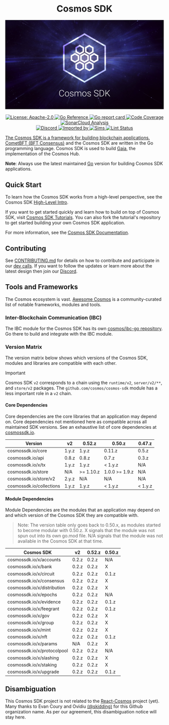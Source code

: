 <div align="center">
  <h1> Cosmos SDK </h1>
</div>

![banner](https://github.com/cosmos/cosmos-sdk-docs/blob/main/static/img/banner.jpg)

<div align="center">
  <a href="https://github.com/cosmos/cosmos-sdk/blob/main/LICENSE">
    <img alt="License: Apache-2.0" src="https://img.shields.io/github/license/cosmos/cosmos-sdk.svg" />
  </a>
  <a href="https://pkg.go.dev/github.com/cosmos/cosmos-sdk">
    <img src="https://pkg.go.dev/badge/github.com/cosmos/cosmos-sdk.svg" alt="Go Reference">
  </a>
  <a href="https://goreportcard.com/report/github.com/cosmos/cosmos-sdk">
    <img alt="Go report card" src="https://goreportcard.com/badge/github.com/cosmos/cosmos-sdk" />
  </a>
  <a href="https://sonarcloud.io/summary/overall?id=cosmos_cosmos-sdk">
    <img alt="Code Coverage" src="https://sonarcloud.io/api/project_badges/measure?project=cosmos_cosmos-sdk&metric=coverage" />
  </a>
  <a href="https://sonarcloud.io/summary/overall?id=cosmos_cosmos-sdk">
    <img alt="SonarCloud Analysis" src="https://sonarcloud.io/api/project_badges/measure?project=cosmos_cosmos-sdk&metric=alert_status">
  </a>
</div>
<div align="center">
  <a href="https://discord.gg/interchain">
    <img alt="Discord" src="https://img.shields.io/discord/669268347736686612.svg" />
  </a>
  <a href="https://sourcegraph.com/github.com/cosmos/cosmos-sdk?badge">
    <img alt="Imported by" src="https://sourcegraph.com/github.com/cosmos/cosmos-sdk/-/badge.svg" />
  </a>
  <a href="https://https://github.com/cosmos/cosmos-sdk/actions/workflows/sims.yml">
    <img alt="Sims" src="https://github.com/cosmos/cosmos-sdk/workflows/Sims/badge.svg" />
  <a href="https://github.com/cosmos/cosmos-sdk/actions/workflows/lint.yml">
    <img alt="Lint Status" src="https://github.com/cosmos/cosmos-sdk/workflows/Lint/badge.svg" />
</div>

The Cosmos SDK is a framework for building blockchain applications. [CometBFT (BFT Consensus)](https://github.com/cometbft/cometbft) and the Cosmos SDK are written in the Go programming language. Cosmos SDK is used to build [Gaia](https://github.com/cosmos/gaia), the implementation of the Cosmos Hub.

**Note**: Always use the latest maintained [Go](https://go.dev/dl) version for building Cosmos SDK applications.

## Quick Start

To learn how the Cosmos SDK works from a high-level perspective, see the Cosmos SDK [High-Level Intro](https://docs.cosmos.network/v0.50/learn/intro/overview).

If you want to get started quickly and learn how to build on top of Cosmos SDK, visit [Cosmos SDK Tutorials](https://tutorials.cosmos.network). You can also fork the tutorial's repository to get started building your own Cosmos SDK application.

For more information, see the [Cosmos SDK Documentation](https://docs.cosmos.network).

## Contributing

See [CONTRIBUTING.md](./CONTRIBUTING.md) for details on how to contribute and participate in our [dev calls](./CONTRIBUTING.md#teams-dev-calls).
If you want to follow the updates or learn more about the latest design then join our [Discord](https://discord.gg/interchain).

## Tools and Frameworks

The Cosmos ecosystem is vast.
[Awesome Cosmos](https://github.com/cosmos/awesome-cosmos) is a community-curated list of notable frameworks, modules and tools.

### Inter-Blockchain Communication (IBC)

The IBC module for the Cosmos SDK has its own [cosmos/ibc-go repository](https://github.com/cosmos/ibc-go). Go there to build and integrate with the IBC module.

### Version Matrix

The version matrix below shows which versions of the Cosmos SDK, modules and libraries are compatible with each other.

> [!IMPORTANT]
> Cosmos SDK `v2` corresponds to a chain using the `runtime/v2`, `server/v2/**`, and `store/v2` packages. The `github.com/cosmos/cosmos-sdk` module has a less important role in a `v2` chain.

#### Core Dependencies

Core dependencies are the core libraries that an application may depend on.
Core dependencies not mentioned here as compatible across all maintained SDK versions.
See an exhaustive list of core dependencies at [cosmossdk.io](https://cosmossdk.io).

| Version                  | v2    | 0.52.z    | 0.50.z         | 0.47.z  |
|--------------------------|-------|-----------|----------------|---------|
| cosmossdk.io/core        | 1.y.z | 1.y.z     | 0.11.z         | 0.5.z   |
| cosmossdk.io/api         | 0.8.z | 0.8.z     | 0.7.z          | 0.3.z   |
| cosmossdk.io/x/tx        | 1.y.z | 1.y.z     | < 1.y.z        | N/A     |
| cosmossdk.io/store       | N/A   | >= 1.10.z | 1.0.0 >= 1.9.z | N/A     |
| cosmossdk.io/store/v2    | 2.y.z | N/A       | N/A            | N/A     |
| cosmossdk.io/collections | 1.y.z | 1.y.z     | < 1.y.z        | < 1.y.z |

#### Module Dependencies

Module Dependencies are the modules that an application may depend on and which version of the Cosmos SDK they are compatible with.

> Note: The version table only goes back to 0.50.x, as modules started to become modular with 0.50.z.
> X signals that the module was not spun out into its own go.mod file.
> N/A signals that the module was not available in the Cosmos SDK at that time.

| Cosmos SDK                  | v2    | 0.52.z | 0.50.z |
|-----------------------------|-------|--------|--------|
| cosmossdk.io/x/accounts     | 0.2.z | 0.2.z  | N/A    |
| cosmossdk.io/x/bank         | 0.2.z | 0.2.z  | X      |
| cosmossdk.io/x/circuit      | 0.2.z | 0.2.z  | 0.1.z  |
| cosmossdk.io/x/consensus    | 0.2.z | 0.2.z  | X      |
| cosmossdk.io/x/distribution | 0.2.z | 0.2.z  | X      |
| cosmossdk.io/x/epochs       | 0.2.z | 0.2.z  | N/A    |
| cosmossdk.io/x/evidence     | 0.2.z | 0.2.z  | 0.1.z  |
| cosmossdk.io/x/feegrant     | 0.2.z | 0.2.z  | 0.1.z  |
| cosmossdk.io/x/gov          | 0.2.z | 0.2.z  | X      |
| cosmossdk.io/x/group        | 0.2.z | 0.2.z  | X      |
| cosmossdk.io/x/mint         | 0.2.z | 0.2.z  | X      |
| cosmossdk.io/x/nft          | 0.2.z | 0.2.z  | 0.1.z  |
| cosmossdk.io/x/params       | N/A   | 0.2.z  | X      |
| cosmossdk.io/x/protocolpool | 0.2.z | 0.2.z  | N/A    |
| cosmossdk.io/x/slashing     | 0.2.z | 0.2.z  | X      |
| cosmossdk.io/x/staking      | 0.2.z | 0.2.z  | X      |
| cosmossdk.io/x/upgrade      | 0.2.z | 0.2.z  | 0.1.z  |

## Disambiguation

This Cosmos SDK project is not related to the [React-Cosmos](https://github.com/react-cosmos/react-cosmos) project (yet). Many thanks to Evan Coury and Ovidiu [(@skidding)](https://github.com/skidding) for this Github organization name. As per our agreement, this disambiguation notice will stay here.
